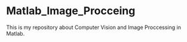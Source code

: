 # Matlab_Image_Procceing
This is my repository about Computer Vision and Image Proccessing in Matlab.
